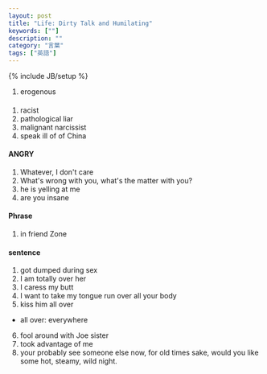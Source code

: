```yaml
---
layout: post
title: "Life: Dirty Talk and Humilating"
keywords: [""]
description: ""
category: "言葉"
tags: ["英語"]
---
```

{% include JB/setup %}

1. erogenous


####
1. racist
2. pathological liar
3. malignant narcissist
4. speak ill of of China

####  ANGRY
1. Whatever, I don't care
2. What's wrong with you, what's the matter with you?
3. he is yelling at me
4. are you insane


#### Phrase 
1. in friend Zone



#### sentence
1. got dumped during sex
2. I am totally over her
3. I caress my butt
4. I want to take my tongue run over all your body
5. kiss him all over
- all over: everywhere
6. fool around with Joe sister
7. took advantage of me
8. your probably see someone else now, for old times sake, would you like some
   hot, steamy, wild night.

